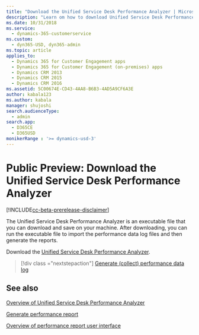 ```yaml
---
title: "Download the Unified Service Desk Performance Analyzer | MicrosoftDocs"
description: "Learn om how to download Unified Service Desk Performance Analyzer."
ms.date: 10/31/2018
ms.service: 
  - dynamics-365-customerservice
ms.custom: 
  - dyn365-USD, dyn365-admin
ms.topic: article
applies_to: 
  - Dynamics 365 for Customer Engagement apps
  - Dynamics 365 for Customer Engagement (on-premises) apps
  - Dynamics CRM 2013
  - Dynamics CRM 2015
  - Dynamics CRM 2016
ms.assetid: 5C00674E-CD43-4AA8-B6B3-4AD5A9CF6A3E
author: kabala123
ms.author: kabala
manager: shujoshi
search.audienceType: 
  - admin
search.app: 
  - D365CE
  - D365USD
monikerRange : '>= dynamics-usd-3'
---
```


# Public Preview: Download the Unified Service Desk Performance Analyzer

[!INCLUDE[cc-beta-prerelease-disclaimer](../../includes/cc-beta-prerelease-disclaimer.md)]

The Unified Service Desk Performance Analyzer is an executable file that you can download and save on your machine. After downloading, you can run the executable file to import the performance data log files and then generate the reports.

Download the [Unified Service Desk Performance Analyzer](https://go.microsoft.com/fwlink/p/?linkid=2034281).

> [!div class ="nextstepaction"]
> [Generate (collect) performance data log](performance-data-collection-using-keyboard-shortcut.md)

## See also

[Overview of Unified Service Desk Performance Analyzer](overview-performance-analyzer.md)

[Generate performance report](generate-performance-report.md)

[Overview of performance report user interface](overview-performance-report-user-interface.md)
